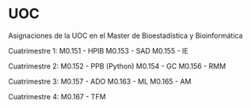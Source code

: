 # UOC
Asignaciones de la UOC en el Master de Bioestadística y Bioinformática

Cuatrimestre 1:
M0.151 - HPIB
M0.153 - SAD
M0.155 - IE

Cuatrimestre 2:
M0.152 - PPB (Python) 
M0.154 - GC
M0.156 - RMM

Cuatrimestre 3:
M0.157 - ADO
M0.163 - ML
M0.165 - AM

Cuatrimestre 4:
M0.167 - TFM
